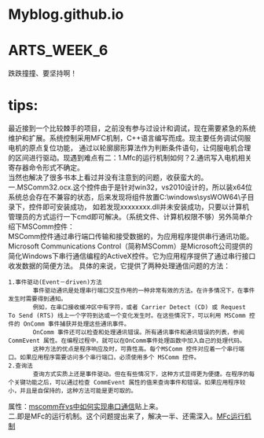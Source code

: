 # Myblog.github.io
# ARTS_WEEK_6
跌跌撞撞、要坚持啊！
# tips:
最近接到一个比较棘手的项目，之前没有参与过设计和调试，现在需要紧急的系统维护和扩展。系统控制采用MFC机制，C++语言编写而成。现主要任务调试伺服电机的原点复位功能，
通过以轮廓廓形算法作为判断条件语句，让伺服电机合理的区间进行驱动。现遇到难点有二：1.Mfc的运行机制如何？2.通讯写入电机相关寄存器命令形式不确定。       
当然也解决了很多书本上看过并没有注意到的问题，收获蛮大的。      
一.MSComm32.ocx.这个控件由于是针对win32，vs2010设计的，所以装x64位系统总会存在不兼容的状态，后来发现将组件放置C:\windows\sysWOW64\子目录下，控件即可安装成功，
如若发现xxxxxxxx.dll并未安装成功，只要以计算机管理员的方式运行一下cmd即可解决。（系统文件、计算机权限不够）另外简单介绍下MSComm控件：       
MSComm控件通过串行端口传输和接受数据的，为应用程序提供串行通讯功能。Microsoft Communications Control（简称MSComm）是Microsoft公司提供的简化Windows下串行通信编程的ActiveX控件。它为应用程序提供了通过串行接口收发数据的简便方法。
具体的来说，它提供了两种处理通信问题的方法：
```
1.事件驱动(Event－driven)方法
       事件驱动通讯是处理串行端口交互作用的一种非常有效的方法。在许多情况下，在事件发生时需要得到通知。
       例如，在串口接收缓冲区中有字符，或者 Carrier Detect (CD) 或 Request To Send (RTS) 线上一个字符到达或一个变化发生时。在这些情况下，可以利用 MSComm 控件的 OnComm 事件捕获并处理这些通讯事件。
       OnComm 事件还可以检查和处理通讯错误。所有通讯事件和通讯错误的列表，参阅 CommEvent 属性。在编程过程中，就可以在OnComm事件处理函数中加入自己的处理代码。
       这种方法的优点是程序响应及时，可靠性高。每个MSComm 控件对应着一个串行端口。如果应用程序需要访问多个串行端口，必须使用多个 MSComm 控件。
2.查询法
       查询方式实质上还是事件驱动。但在有些情况下，这种方式显得更为便捷。在程序的每个关键功能之后，可以通过检查 CommEvent 属性的值来查询事件和错误。如果应用程序较小，并且是自保持的，这种方法可能是更可取的。
```
属性：[mscomm在vs中如何实现串口通信](https://blog.csdn.net/qq_41498261/article/details/83012466)贴上来。      
二.即是MFc的运行机制。这个问题提出来了，解决一半、还需深入。[MFc运行机制](https://blog.csdn.net/icelolipop/article/details/18883345)
